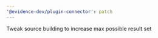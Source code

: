 ```yaml
---
'@evidence-dev/plugin-connector': patch
---
```


Tweak source building to increase max possible result set
